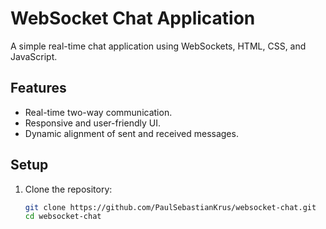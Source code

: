 # WebSocket Chat Application

A simple real-time chat application using WebSockets, HTML, CSS, and JavaScript.

## Features
- Real-time two-way communication.
- Responsive and user-friendly UI.
- Dynamic alignment of sent and received messages.

## Setup
1. Clone the repository:
   ```bash
   git clone https://github.com/PaulSebastianKrus/websocket-chat.git
   cd websocket-chat
